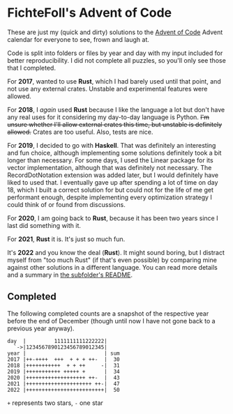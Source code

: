 # FichteFoll's Advent of Code

These are just my (quick and dirty) solutions to the
[Advent of Code][] Advent calendar
for everyone to see, frown and laugh at.

[Advent of Code]: https://adventofcode.com/

Code is split into folders or files by year and day
with my input included for better reproducibility.
I did not complete all puzzles,
so you'll only see those that I completed.

For **2017**, wanted to use **Rust**,
which I had barely used until that point,
and not use any external crates.
Unstable and experimental features were allowed.

For **2018**, I *again* used **Rust**
because I like the language a lot
but don't have any real uses for it
considering my day-to-day language is Python.
~~I'm unsure whether I'll allow external crates this time,
but unstable is definitely allowed.~~
Crates are too useful.
Also, tests are nice.

For **2019**, I decided to go with **Haskell**.
That was definitely an interesting and fun choice,
although implementing some solutions
definitely took a bit longer than necessary.
For some days, I used the Linear package for its vector implementation,
although that was definitely not necessary.
The RecordDotNotation extension was added later,
but I would definitely have liked to used that.
I eventually gave up after spending a lot of time on day 18,
which I built a correct solution for
but could not for the life of me get performant enough,
despite implementing every optimization strategy
I could think of or found from discussions.

For **2020**, I am going back to **Rust**,
because it has been two years since I last did something with it.

For **2021**, **Rust** it is. It's just so much fun.

It's **2022** and you know the deal (**Rust**).
It might sound boring,
but I distract myself from "too much Rust"
(if that's even possible)
by comparing mine against other solutions
in a different language.
You can read more details and a summary
in [the subfolder's README](./2022#readme).


## Completed

The following completed counts are a snapshot of the respective year
before the end of December
(though until now I have not gone back to a previous year anyway).

```
day  |         1111111111222222|
  `->|1234567890123456789012345|
year |                         | sum
2017 |++-++++  +++  + + + ++-  |  30
2018 |+++++++++++  + + ++     -|  31
2019 |+++++++++++ +++++ +      |  34
2020 |+++++++++++++++++++ ++-  |  43
2021 |+++++++++++++++++++++ ++-|  47
2022 |+++++++++++++++++++++++++|  50
```

`+` represents two stars, `-` one star
